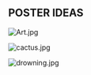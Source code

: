 ## POSTER IDEAS

![Art.jpg]({{site.baseurl}}/Art.jpg)

![cactus.jpg]({{site.baseurl}}/cactus.jpg)

![drowning.jpg]({{site.baseurl}}/drowning.jpg)

